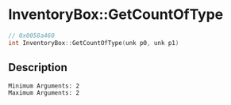 # InventoryBox::GetCountOfType
```c
// 0x0058a460
int InventoryBox::GetCountOfType(unk p0, unk p1)
```
## Description
```
Minimum Arguments: 2
Maximum Arguments: 2
```
